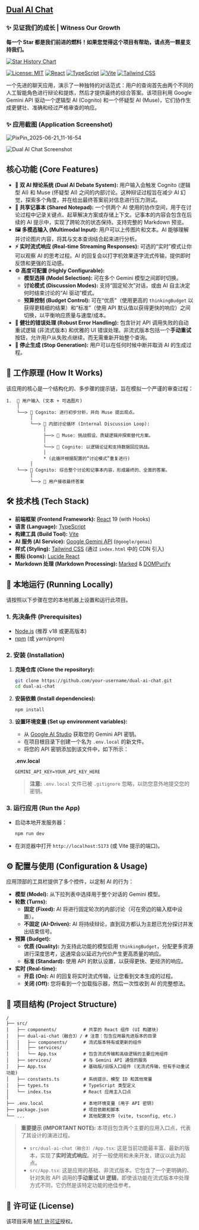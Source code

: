 

[Dual AI Chat](https://aistudio.google.com/app/prompts?state=%7B%22ids%22:%5B%221wS-wmXT_J4S-sfYxY1wItwh4UuV4STEk%22%5D,%22action%22:%22open%22,%22userId%22:%22102038139080022776927%22,%22resourceKeys%22:%7B%7D%7D)
---

### ✨ 见证我们的成长 | Witness Our Growth

**每一个 Star 都是我们前进的燃料！如果您觉得这个项目有帮助，请点亮一颗星支持我们。**

[![Star History Chart](https://api.star-history.com/svg?repos=yeahhe365/Dual-AI-Chat&type=Date)](https://star-history.com/#yeahhe365/Dual-AI-Chat&Date)

[![License: MIT](https://img.shields.io/badge/License-MIT-yellow.svg)](https://opensource.org/licenses/MIT)
[![React](https://img.shields.io/badge/React-19-blue?logo=react)](https://react.dev/)
[![TypeScript](https://img.shields.io/badge/TypeScript-5.7-blue?logo=typescript)](https://www.typescriptlang.org/)
[![Vite](https://img.shields.io/badge/Vite-6.2-blue?logo=vite)](https://vitejs.dev/)
[![Tailwind CSS](https://img.shields.io/badge/Tailwind_CSS-3-blue?logo=tailwindcss)](https://tailwindcss.com/)

一个先进的聊天应用，演示了一种独特的对话范式：用户的查询首先由两个不同的人工智能角色进行辩论和提炼，然后才提供最终的综合答案。该项目利用 Google Gemini API 驱动一个逻辑型 AI (Cognito) 和一个怀疑型 AI (Muse)，它们协作生成更健壮、准确和经过严格审查的响应。

### ✨ 应用截图 (Application Screenshot)

![PixPin_2025-06-21_11-16-54](https://github.com/user-attachments/assets/da49af58-274d-47b9-8ac0-7d8ea03cf642)

![Dual AI Chat Screenshot](placeholder.gif)

## 核心功能 (Core Features)

-   **🤖 双 AI 辩论系统 (Dual AI Debate System):** 用户输入会触发 Cognito (逻辑型 AI) 和 Muse (怀疑型 AI) 之间的内部讨论。这种辩证过程旨在减少 AI 幻觉，探索多个角度，并在给出最终答案前对信息进行压力测试。
-   **📝 共享记事本 (Shared Notepad):** 一个供两个 AI 使用的协作空间，用于在讨论过程中记录关键点、起草解决方案或存储上下文。记事本的内容会包含在后续的 AI 提示中，实现了跨轮次的状态保持。支持完整的 Markdown 预览。
-   **🖼️ 多模态输入 (Multimodal Input):** 用户可以上传图片和文本。AI 能够理解并讨论图片内容，将其与文本查询结合起来进行分析。
-   **⚡️ 实时流式响应 (Real-time Streaming Responses):** 可选的“实时”模式让你可以观察 AI 的思考过程。AI 的回复会以打字机效果逐字流式传输，提供即时反馈和更强的互动感。
-   **⚙️ 高度可配置 (Highly Configurable):**
    -   **模型选择 (Model Selection):** 可在多个 Gemini 模型之间即时切换。
    -   **讨论模式 (Discussion Modes):** 支持“固定轮次”对话，或由 AI 自主决定何时结束讨论的“AI 驱动”模式。
    -   **预算控制 (Budget Control):** 可在“优质”（使用更高的 `thinkingBudget` 以获得更精细的结果）和“标准”（使用 API 默认值以获得更快的响应）之间切换，以平衡响应质量与速度/成本。
-   **🔁 健壮的错误处理 (Robust Error Handling):** 包含针对 API 调用失败的自动重试逻辑 (非流式版本) 和优雅的 UI 错误处理。非流式版本包括一个**手动重试**按钮，允许用户从失败点继续，而无需重新开始整个查询。
-   **🚫 停止生成 (Stop Generation):** 用户可以在任何时候中断并取消 AI 的生成过程。

## 🤖 工作原理 (How It Works)

该应用的核心是一个结构化的、多步骤的提示链，旨在模拟一个严谨的审查过程：

```
1.  👤 用户输入 (文本 + 可选图片)
    │
    └──> 🤖 Cognito: 进行初步分析，并向 Muse 提出观点。
         │
         └──> 💬 内部讨论循环 (Internal Discussion Loop):
              │
              ├──> 🤖 Muse: 挑战假设、质疑逻辑并探索替代方案。
              │
              └──> 🤖 Cognito: 以逻辑论证和支持数据回应挑战。
              │
              * (此循环根据配置的“讨论模式”重复进行)
         │
    └──> 🤖 Cognito: 综合整个讨论和记事本内容，形成最终的、全面的答案。
         │
         └──> 👤 用户接收最终答案
```

## 🛠️ 技术栈 (Tech Stack)

-   **前端框架 (Frontend Framework):** [React](https://react.dev/) 19 (with Hooks)
-   **语言 (Language):** [TypeScript](https://www.typescriptlang.org/)
-   **构建工具 (Build Tool):** [Vite](https://vitejs.dev/)
-   **AI 服务 (AI Service):** [Google Gemini API](https://ai.google.dev/) (`@google/genai`)
-   **样式 (Styling):** [Tailwind CSS](https://tailwindcss.com/) (通过 `index.html` 中的 CDN 引入)
-   **图标 (Icons):** [Lucide React](https://lucide.dev/)
-   **Markdown 处理 (Markdown Processing):** [Marked](https://marked.js.org/) & [DOMPurify](https://github.com/cure53/DOMPurify)

## 🚀 本地运行 (Running Locally)

请按照以下步骤在您的本地机器上设置和运行此项目。

### 1. 先决条件 (Prerequisites)

-   [Node.js](https://nodejs.org/) (推荐 v18 或更高版本)
-   [npm](https://www.npmjs.com/) (或 yarn/pnpm)

### 2. 安装 (Installation)

1.  **克隆仓库 (Clone the repository):**
    ```bash
    git clone https://github.com/your-username/dual-ai-chat.git
    cd dual-ai-chat
    ```

2.  **安装依赖 (Install dependencies):**
    ```bash
    npm install
    ```

3.  **设置环境变量 (Set up environment variables):**
    -   从 [Google AI Studio](https://aistudio.google.com/app/apikey) 获取您的 Gemini API 密钥。
    -   在项目根目录下创建一个名为 `.env.local` 的新文件。
    -   将您的 API 密钥添加到该文件中，如下所示：

    **.env.local**
    ```
    GEMINI_API_KEY=YOUR_API_KEY_HERE
    ```
    > **注意:** `.env.local` 文件已被 `.gitignore` 忽略，以防您意外地提交您的密钥。

### 3. 运行应用 (Run the App)

-   启动本地开发服务器：
    ```bash
    npm run dev
    ```
-   在浏览器中打开 `http://localhost:5173` (或 Vite 提示的端口)。

## ⚙️ 配置与使用 (Configuration & Usage)

应用顶部的工具栏提供了多个控件，以定制 AI 的行为：

-   **模型 (Model):** 从下拉列表中选择用于整个对话的 Gemini 模型。
-   **轮数 (Turns):**
    -   **固定 (Fixed):** AI 将进行固定轮次的内部讨论（可在旁边的输入框中设置）。
    -   **不固定 (AI-Driven):** AI 将持续辩论，直到双方都认为主题已充分探讨并发出结束信号。
-   **预算 (Budget):**
    -   **优质 (Quality):** 为支持此功能的模型启用 `thinkingBudget`，分配更多资源进行深度思考，这通常会以延迟为代价产生更高质量的响应。
    -   **标准 (Standard):** 使用 API 的默认设置，以获得更快、更经济的响应。
-   **实时 (Real-time):**
    -   **开启 (On):** AI 的回复将实时流式传输，让您看到文本生成的过程。
    -   **关闭 (Off):** 您将看到一个加载指示器，然后一次性收到 AI 的完整想法。

## 📁 项目结构 (Project Structure)

```
/
├── src/
│   ├── components/          # 共享的 React 组件 (UI 构建块)
│   ├── dual-ai-chat（融合3）/ # 注意：包含应用最先进版本的目录
│   │   ├── components/      # 流式版本特有或更新的组件
│   │   ├── services/
│   │   └── App.tsx          # 包含流式传输和高级逻辑的主要应用组件
│   ├── services/            # 与 Gemini API 通信的服务
│   ├── App.tsx              # 基础版/旧版入口组件 (无流式传输，但有手动重试功能)
│   ├── constants.ts         # 系统提示、模型 ID 和其他常量
│   ├── types.ts             # TypeScript 类型定义
│   └── index.tsx            # React 应用主入口点
│
├── .env.local               # 本地环境变量 (用于 API 密钥)
├── package.json             # 项目依赖和脚本
└── ...                      # 其他配置文件 (vite, tsconfig, etc.)
```

> **重要提示 (IMPORTANT NOTE):** 本项目包含两个主要的应用入口点，代表了其设计的演进过程。
> -   `src/dual-ai-chat（融合3）/App.tsx`: 这是当前功能最丰富、最新的版本，实现了**实时流式响应**。对于一般使用和未来开发，建议以此为起点。
> -   `src/App.tsx`: 这是应用的基础、非流式版本。它包含了一个更明确的、针对失败 API 调用的**手动重试 UI 逻辑**，即使该功能在流式版本中处理方式不同，它仍然是该特定功能的绝佳参考。

## 📄 许可证 (License)

该项目采用 [MIT 许可证](LICENSE)授权。
